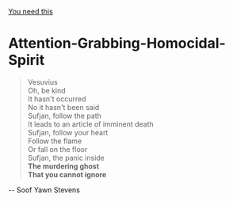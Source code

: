 [You need this](http://ryanjenkins.github.io/Attention-Grabbing-Homocidal-Spirit/)

Attention-Grabbing-Homocidal-Spirit
===================================

>Vesuvius  
>Oh, be kind  
>It hasn't occurred  
>No it hasn't been said  
>Sufjan, follow the path  
>It leads to an article of imminent death  
>Sufjan, follow your heart  
>Follow the flame  
>Or fall on the floor  
>Sufjan, the panic inside  
>**The murdering ghost**  
>**That you cannot ignore**

 -- Soof Yawn Stevens
